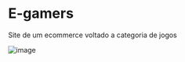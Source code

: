 # E-gamers

Site de um ecommerce voltado a categoria de jogos

![image](https://github.com/DevThiagoOliveira/E-gammers/assets/65518533/d816799e-e5e4-4026-946e-77e9f96602c2)
